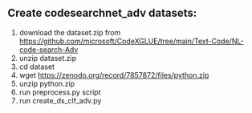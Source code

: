 ## Create codesearchnet_adv datasets:

1. download the dataset.zip from https://github.com/microsoft/CodeXGLUE/tree/main/Text-Code/NL-code-search-Adv
2. unzip dataset.zip
3. cd dataset
4. wget https://zenodo.org/record/7857872/files/python.zip
5. unzip python.zip
6. run preprocess.py script
7. run create_ds_clf_adv.py
